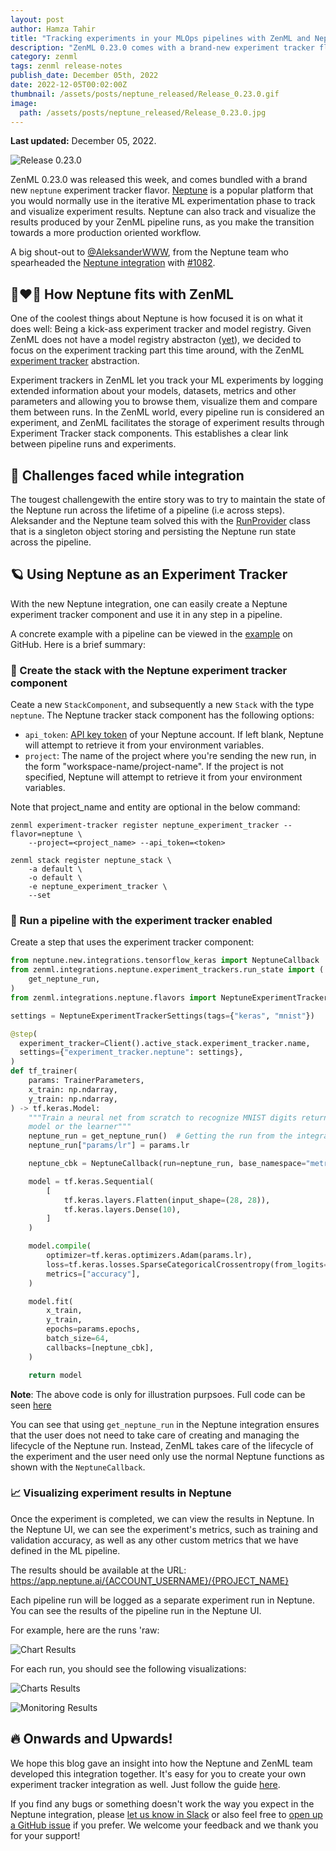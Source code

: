 ```yaml
---
layout: post
author: Hamza Tahir
title: "Tracking experiments in your MLOps pipelines with ZenML and Neptune"
description: "ZenML 0.23.0 comes with a brand-new experiment tracker flavor - Neptune.ai! We dive deeper in this blog post."
category: zenml
tags: zenml release-notes
publish_date: December 05th, 2022
date: 2022-12-05T00:02:00Z
thumbnail: /assets/posts/neptune_released/Release_0.23.0.gif
image:
  path: /assets/posts/neptune_released/Release_0.23.0.jpg
---
```


**Last updated:** December 05, 2022.

![Release 0.23.0](../assets/posts/neptune_released/Release_0.23.0.jpg)

ZenML 0.23.0 was released this week, and comes bundled with a brand new `neptune` 
experiment tracker flavor. [Neptune](https://neptune.ai/product/experiment-tracking) is a
popular platform that you would normally use in the iterative ML experimentation
phase to track and visualize experiment results. Neptune can also
track and visualize the results produced by your
ZenML pipeline runs, as you make the transition towards a more production
oriented workflow.

A big shout-out to [@AleksanderWWW](https://github.com/AleksanderWWW), from the Neptune team
who spearheaded the [Neptune integration](https://zenml.io/integrations/neptune)
with [#1082](https://github.com/zenml-io/zenml/pull/1082).

## :couple_with_heart_man_man: How Neptune fits with ZenML

One of the coolest things about Neptune is how focused it is on what it does well:
Being a kick-ass experiment tracker and model registry. Given ZenML does not have a
model registry abstracton ([yet](https://zenml.io/roadmap)), we decided to focus on
the experiment tracking part this time around, with the ZenML
[experiment tracker](https://docs.zenml.io/component-gallery/experiment-trackers)
abstraction.

Experiment trackers in ZenML let you track your ML experiments by logging extended information about your models,
datasets, metrics and other parameters and allowing you to browse them, visualize them and compare them between runs.
In the ZenML world, every pipeline run is considered an experiment, and ZenML facilitates the storage of experiment
results through Experiment Tracker stack components. This establishes a clear link between pipeline runs and experiments.

## 🤾 Challenges faced while integration

The tougest challengewith the entire story was to try to maintain the state of the Neptune
run across the lifetime of a pipeline (i.e across steps). Aleksander and the Neptune team solved this with the
[RunProvider](https://github.com/zenml-io/zenml/blob/main/src/zenml/integrations/neptune/experiment_trackers/run_state.py#L33)
class that is a singleton object storing and persisting the Neptune run state across
the pipeline.

## 🪐 Using Neptune as an Experiment Tracker

With the new Neptune integration, one can easily create a Neptune experiment tracker component and use it in any step in
a pipeline.

A concrete example with a pipeline can be viewed in the [example](https://github.com/zenml-io/zenml/tree/main/examples/neptune_tracking)
on GitHub. Here is a brief summary:

### 🥞 Create the stack with the Neptune experiment tracker component

Ceate a new `StackComponent`,  and  subsequently a new `Stack` with the type `neptune`. The Neptune tracker stack component has the following options:

* `api_token`: [API key token](https://docs.neptune.ai/setup/setting_api_token) of your Neptune account. If left blank, Neptune will
attempt to retrieve it from your environment variables.
* `project`: The name of the project where you're sending the new run, in the form "workspace-name/project-name".
If the project is not specified, Neptune will attempt to retrieve it from your environment variables.

Note that project_name and entity are optional in the below command:

```shell
zenml experiment-tracker register neptune_experiment_tracker --flavor=neptune \ 
    --project=<project_name> --api_token=<token>

zenml stack register neptune_stack \
    -a default \
    -o default \
    -e neptune_experiment_tracker \
    --set
```

### 🏃 Run a pipeline with the experiment tracker enabled

Create a step that uses the experiment tracker component:

```python
from neptune.new.integrations.tensorflow_keras import NeptuneCallback
from zenml.integrations.neptune.experiment_trackers.run_state import (
    get_neptune_run,
)
from zenml.integrations.neptune.flavors import NeptuneExperimentTrackerSettings

settings = NeptuneExperimentTrackerSettings(tags={"keras", "mnist"})

@step(
  experiment_tracker=Client().active_stack.experiment_tracker.name,
  settings={"experiment_tracker.neptune": settings},
)
def tf_trainer(
    params: TrainerParameters,
    x_train: np.ndarray,
    y_train: np.ndarray,
) -> tf.keras.Model:
    """Train a neural net from scratch to recognize MNIST digits return our
    model or the learner"""
    neptune_run = get_neptune_run()  # Getting the run from the integration
    neptune_run["params/lr"] = params.lr

    neptune_cbk = NeptuneCallback(run=neptune_run, base_namespace="metrics")

    model = tf.keras.Sequential(
        [
            tf.keras.layers.Flatten(input_shape=(28, 28)),
            tf.keras.layers.Dense(10),
        ]
    )

    model.compile(
        optimizer=tf.keras.optimizers.Adam(params.lr),
        loss=tf.keras.losses.SparseCategoricalCrossentropy(from_logits=True),
        metrics=["accuracy"],
    )

    model.fit(
        x_train,
        y_train,
        epochs=params.epochs,
        batch_size=64,
        callbacks=[neptune_cbk],
    )

    return model
```

**Note**: The above code is only for illustration purpsoes. Full code can be seen
[here](https://github.com/zenml-io/zenml/tree/main/examples/neptune_tracking)

You can see that using `get_neptune_run` in the Neptune integration ensures that the user does not
need to take care of creating and managing the lifecycle of the Neptune run. Instead, ZenML takes care
of the lifecycle of the experiment and the user need only use the normal Neptune functions as shown with
the `NeptuneCallback`.

### 📈 Visualizing experiment results in Neptune

Once the experiment is completed, we can view the results in Neptune. In the Neptune UI, we can see the experiment's metrics, such as training and validation accuracy, as well as any other custom metrics that we have defined in the ML pipeline.

The results should be available at the URL: https://app.neptune.ai/{ACCOUNT_USERNAME}/{PROJECT_NAME}

Each pipeline run will be logged as a separate experiment run in Neptune. You can see the results of the pipeline run in the Neptune UI.

For example, here are the runs 'raw:

![Chart Results](../assets/posts/neptune_released/neptune_runs.png)

For each run, you should see the following visualizations:

![Charts Results](../assets/posts/neptune_released/neptune_charts.png)

![Monitoring Results](../assets/posts/neptune_released/neptune_monitoring.png)


## 🔥 Onwards and Upwards!

We hope this blog gave an insight into how the Neptune and ZenML team developed this integration
together. It's easy for you to create your own experiment tracker integration as well. Just follow
the guide [here](https://docs.zenml.io/component-gallery/experiment-trackers/custom).

If you find any bugs or something doesn't work the way you expect in the Neptune integration, please [let
us know in Slack](https://zenml.io/slack-invite) or also feel free to [open up a
GitHub issue](https://github.com/zenml-io/zenml/issues/new/choose) if you
prefer. We welcome your feedback and we thank you for your support!